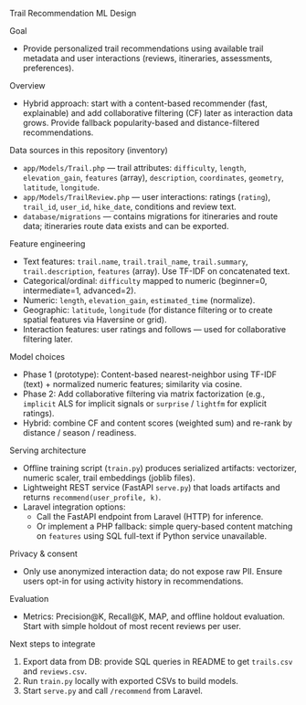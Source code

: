 Trail Recommendation ML Design

Goal
- Provide personalized trail recommendations using available trail metadata and user interactions (reviews, itineraries, assessments, preferences).

Overview
- Hybrid approach: start with a content-based recommender (fast, explainable) and add collaborative filtering (CF) later as interaction data grows. Provide fallback popularity-based and distance-filtered recommendations.

Data sources in this repository (inventory)
- `app/Models/Trail.php` — trail attributes: `difficulty`, `length`, `elevation_gain`, `features` (array), `description`, `coordinates`, `geometry`, `latitude`, `longitude`.
- `app/Models/TrailReview.php` — user interactions: ratings (`rating`), `trail_id`, `user_id`, `hike_date`, conditions and review text.
- `database/migrations` — contains migrations for itineraries and route data; itineraries route data exists and can be exported.

Feature engineering
- Text features: `trail.name`, `trail.trail_name`, `trail.summary`, `trail.description`, `features` (array). Use TF-IDF on concatenated text.
- Categorical/ordinal: `difficulty` mapped to numeric (beginner=0, intermediate=1, advanced=2).
- Numeric: `length`, `elevation_gain`, `estimated_time` (normalize).
- Geographic: `latitude`, `longitude` (for distance filtering or to create spatial features via Haversine or grid).
- Interaction features: user ratings and follows — used for collaborative filtering later.

Model choices
- Phase 1 (prototype): Content-based nearest-neighbor using TF-IDF (text) + normalized numeric features; similarity via cosine.
- Phase 2: Add collaborative filtering via matrix factorization (e.g., `implicit` ALS for implicit signals or `surprise` / `lightfm` for explicit ratings).
- Hybrid: combine CF and content scores (weighted sum) and re-rank by distance / season / readiness.

Serving architecture
- Offline training script (`train.py`) produces serialized artifacts: vectorizer, numeric scaler, trail embeddings (joblib files).
- Lightweight REST service (FastAPI `serve.py`) that loads artifacts and returns `recommend(user_profile, k)`.
- Laravel integration options:
  - Call the FastAPI endpoint from Laravel (HTTP) for inference.
  - Or implement a PHP fallback: simple query-based content matching on `features` using SQL full-text if Python service unavailable.

Privacy & consent
- Only use anonymized interaction data; do not expose raw PII. Ensure users opt-in for using activity history in recommendations.

Evaluation
- Metrics: Precision@K, Recall@K, MAP, and offline holdout evaluation. Start with simple holdout of most recent reviews per user.

Next steps to integrate
1. Export data from DB: provide SQL queries in README to get `trails.csv` and `reviews.csv`.
2. Run `train.py` locally with exported CSVs to build models.
3. Start `serve.py` and call `/recommend` from Laravel.

